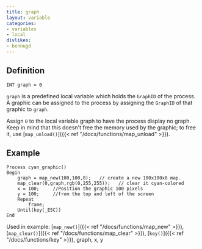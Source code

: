 ```yaml
---
title: graph
layout: variable
categories:
- variables
- local
divlikes:
- bennugd
---
```


## Definition

    INT graph = 0

`graph` is a predefined local variable which holds the `GraphID` of the process. A graphic can be assigned to the process by assigning the `GraphID` of that graphic to `graph`.

Assign `0` to the local variable graph to have the process display no graph. Keep in mind that this doesn't free the memory used by the graphic; to free it, use [`map_unload()`]({{< ref "/docs/functions/map_unload" >}}).

## Example

```
Process cyan_graphic()
Begin
    graph = map_new(100,100,8);   // create a new 100x100x8 map.
    map_clear(0,graph,rgb(0,255,255));   // clear it cyan-colored
    x = 100;     //Position the graphic 100 pixels
    y = 100;     //from the top and left of the screen
    Repeat
        frame;
    Until(key(_ESC))
End
```

Used in example: [`map_new()`]({{< ref "/docs/functions/map_new" >}}), [`map_clear()`]({{< ref "/docs/functions/map_clear" >}}), [`key()`]({{< ref "/docs/functions/key" >}}), graph, x, y
